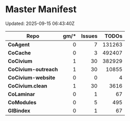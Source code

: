 # Master Manifest

Updated: 2025-09-15 06:43:40Z

| Repo | gm/* | Issues | TODOs |
|---|---:|---:|---:|
| **CoAgent** | 0 | 7 | 131263 |
| **CoCache** | 0 | 3 | 492407 |
| **CoCivium** | 1 | 30 | 382929 |
| **CoCivium-outreach** | 1 | 30 | 10855 |
| **CoCivium-website** | 0 | 0 | 4 |
| **CoCivium.clean** | 1 | 30 | 3616 |
| **CoLaminar** | 0 | 1 | 67 |
| **CoModules** | 0 | 5 | 495 |
| **GIBindex** | 0 | 1 | 67 |
